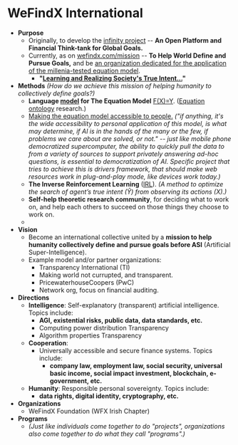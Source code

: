 # WeFindX International

- **Purpose**
  - Originally, to develop the [infinity project](https://infty.xyz) -- **An Open Platform and Financial Think-tank for Global Goals.**
  - Currently, as on [wefindx.com/mission](https://wefindx.com/mission/) -- **To Help World Define and Pursue Goals,** and be [an organization dedicated for the application of the millenia-tested equation model](https://wefindx.gitbooks.io/infinity/wefindx-foundation.html).
    - **__"[Learning and Realizing Society's True Intent...](https://mindey.com/blog/how-to-learn-the-true-intent-of-society)"__**
- **Methods**
*(How do we achieve this mission of helping humanity to collectively define goals?)*
  - **Language [model](https://dynalist.io/d/5Toawz5uEuhZ3fNUns3ouSpA) for The Equation Model** [F(X)=Y](https://www.youtube.com/watch?v=e3wpZ7yWUNg). ([Equation ontology](https://www.youtube.com/watch?v=5KNIyoy8QeQ) research.)
  - [Making the equation model accessible to people.](https://infty.xyz/#/en/@/topic/677)
*("if anything, it's the wide accessibility to personal application of this model, is what may determine, if AI is in the hands of the many or the few, if problems we care about are solved, or not." -- just like mobile phone democratized supercomputer, the ability to quickly pull the data to from a variety of sources to support privately answering ad-hoc questions, is essential to democratization of AI. Specific project that tries to achieve this is drivers framework, that should make web resources work in plug-and-play mode, like devices work today.)*
  - **The Inverse Reinforcement Learning** ([IRL](https://www.linkedin.com/feed/update/urn:li:activity:6587371863192719360?commentUrn=urn%3Ali%3Acomment%3A%28activity%3A6587371863192719360%2C6587577827565150208%29)). *(A method to optimize the search of agent’s true intent (Ŷ) from observing its actions (X).)*
  - **Self-help theoretic research community**, for deciding what to work on, and help each others to succeed on those things they choose to work on.
  -
- **Vision**
  - Become an international collective united by a __mission to help humanity collectively define and pursue goals before ASI__ (Artificial Super-Intelligence).
  - Example model and/or partner organizations:
    - Transparency International (TI)
    - Making world not currupted, and transparent.
    - PricewaterhouseCoopers (PwC)
    - Network org, focus on financial auditing.
- **Directions**
  - **Intelligence**: Self-explanatory (transparent) artificial intelligence. Topics include:
    - __AGI, existential risks, public data, data standards, etc.__
    - Computing power distribution Transparency
    - Algorithm properties Transparency
  - **Cooperation**:
    - Universally accessible and secure finance systems. Topics include:
      - __company law, employment law, social security, universal basic income, social impact investment, blockchain, e-government, etc.__
  - **Humanity**: Responsible personal sovereignty. Topics include:
    - __data rights, digital identity, cryptography, etc.__
- **Organizations**
  - WeFindX Foundation  (WFX Irish Chapter)
- **Programs**
  - _(Just like individuals come together to do "projects", organizations also come together to do what they call "programs".)_


